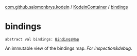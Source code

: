 [com.github.salomonbrys.kodein](../index.md) / [KodeinContainer](index.md) / [bindings](.)

# bindings

`abstract val bindings: `[`BindingsMap`](../-bindings-map.md)

An immutable view of the bindings map. *For inspection&amp;debug*.

